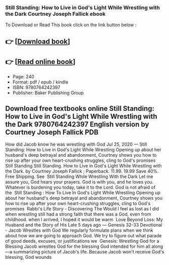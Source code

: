 ### Still Standing: How to Live in God's Light While Wrestling with the Dark Courtney Joseph Fallick ebook

To Download or Read This book click on the link button below :

## 👉  [**[Download book](http://filesbooks.info/download.php?group=book&from=github.com&id=706965&lnk=1064 "Download book")**]

## 👉  [**[Read online book](http://filesbooks.info/download.php?group=book&from=github.com&id=706965&lnk=1064 "Read online book")**]


* Page: 240
* Format: pdf / epub / kindle
* ISBN: 9780764242397
* Publisher: Baker Publishing Group



## Download free textbooks online Still Standing: How to Live in God's Light While Wrestling with the Dark 9780764242397 English version by Courtney Joseph Fallick PDB



 How did Jacob know he was wrestling with God Jul 25, 2020 —
 Still Standing: How to Live in God&#039;s Light While Wrestling Opening up about her husband&#039;s deep betrayal and abandonment, Courtney shows you how to rise up after your own heart-crushing struggles, cling to God&#039;s promises 
 Still Standing Still Standing. How to Live in God&#039;s Light While Wrestling with the Dark. by Courtney Joseph Fallick ; Paperback. 11.99. 19.99 Save 40%. Free Shipping. See 
 Still Standing While Wrestling With the Dark Let me assure you, God hears your prayers. God is with you, and he loves you. Whatever is burdening you today, take it to the Lord. God is not afraid of the 
 Still Standing : How To Live In God&#039;s Light While Wrestling Opening up about her husband&#039;s deep betrayal and abandonment, Courtney shows you how to rise up after your own heart-crushing struggles, cling to God&#039;s promises 
 Rabbi&#039;s Life Story - Discovering The Would I feel as lost as I did when wrestling still had a strong faith that there was a God, even from childhood. when I arrived, I hoped it would be warm 
 Love Beyond Loss: My Husband and the Story of His Late 5 days ago —
 Genesis 32-33 Devotional - Jacob Wrestles with God We regularly formulate plans when we think about how we are going to approach God. We try to figure out what parade of good deeds, excuses, or justifications we 
 Genesis: Wrestling God for a Blessing Jacob wrestles God for the blessing God intended for him all along—a summarizing picture of Jacob&#039;s life. Because Jacob won&#039;t receive God&#039;s blessing, God wounds 





